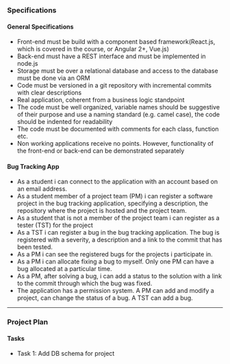 ### Specifications
#### General Specifications
- Front-end must be build with a component based framework(React.js, which is covered in the course, or Angular 2+, Vue.js)
- Back-end must have a REST interface and must be implemented in node.js
- Storage must be over a relational database and access to the database must be done via an ORM
- Code must be versioned in a git repository with incremental commits with clear descriptions
- Real application, coherent from a business logic standpoint
- The code must be well organized, variable names should be suggestive of their purpose and use a naming standard (e.g. camel case), the code should be indented for readability
- The code must be documented with comments for each class, function etc.
- Non working applications receive no points. However, functionality of the front-end or back-end can be demonstrated separately

#### Bug Tracking App
- As a student i can connect to the application with an account based on an email address.
- As a student member of a project team (PM) i can register a software project in the bug tracking application, specifying a description, the repository where the project is hosted and the project team.
- As a student that is not a member of the project team i can register as a tester (TST) for the project
- As a TST i can register a bug in the bug tracking application. The bug is registered with a severity, a description and a link to the commit that has been tested.
- As a PM i can see the registered bugs for the projects i participate in.
- As a PM i can allocate fixing a bug to myself. Only one PM can have a bug allocated at a particular time.
- As a PM, after solving a bug, i can add a status to the solution with a link to the commit through which the bug was fixed.
- The application has  a permission system. A PM can add and modify a project, can change the status of a bug. A TST can add a bug.
---
### Project Plan
#### Tasks
- Task 1: Add DB schema for project